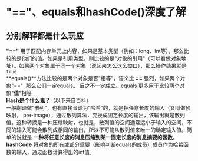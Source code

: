 # "=="、equals和hashCode()深度了解 #
## 分别解释都是什么玩应 ##
**"=="** 用于匹配内存单元上内容，如果是基本类型（例如：long、int等），那么比较的是他们的值。如果是引用类型，则比较的是"对象的引用"（可以看做对象地址）。如果两个对象属于同一个对象（说起来怎么这么拗口），那么操作结果就是`true`  
**equals()**方法比较的是两个对象是否"相等"，语义比 **==** 强烈，如果两个对象"==" ,那么它们一定equals。 反之不一定成立。equals 更多用于比较两个对象"**值**"相等  
**Hash是个什么鬼？**（以下来自百科）  
一般翻译做“散列”，也有直接音译为“哈希”的，就是把任意长度的输入（又叫做预映射， pre-image），通过散列算法，变换成固定长度的输出，该输出就是散列值。这种转换是一种压缩映射，也就是，散列值的空间通常远小于输入的空间，不同的输入可能会散列成相同的输出，所以不可能从散列值来唯一的确定输入值。简单的说就是 **一种将任意长度的消息压缩到某一固定长度的消息摘要的函数**。  
**hashCode** 将对象的所有或部分重要（影响判断equals的成员）成员作为哈希函数的输入，通过函数计算得出的int值。  

